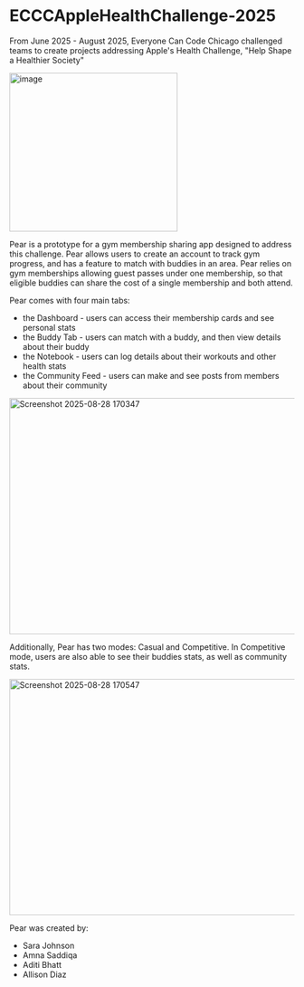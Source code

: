 # ECCCAppleHealthChallenge-2025
From June 2025 - August 2025, Everyone Can Code Chicago challenged teams to create projects addressing Apple's Health Challenge, "Help Shape a Healthier Society"

<img width="297" height="280" alt="image" src="https://github.com/user-attachments/assets/b0cff651-3658-43f3-87a2-604df71a5b9a" />

Pear is a prototype for a gym membership sharing app designed to address this challenge. Pear allows users to create an account to track gym progress, and has a feature to match with buddies in an area. Pear relies on gym memberships allowing guest passes under one membership, so that eligible buddies can share the cost of a single membership and both attend.

Pear comes with four main tabs:
- the Dashboard - users can access their membership cards and see personal stats
- the Buddy Tab - users can match with a buddy, and then view details about their buddy
- the Notebook - users can log details about their workouts and other health stats
- the Community Feed - users can make and see posts from members about their community

<img width="756" height="417" alt="Screenshot 2025-08-28 170347" src="https://github.com/user-attachments/assets/736073bb-65f5-4ab4-80e4-e592660725cc" />

Additionally, Pear has two modes: Casual and Competitive.
In Competitive mode, users are also able to see their buddies stats, as well as community stats.

<img width="760" height="417" alt="Screenshot 2025-08-28 170547" src="https://github.com/user-attachments/assets/f99cb36d-66e5-44e5-949a-8bbfb172a7eb" />

Pear was created by:
- Sara Johnson
- Amna Saddiqa
- Aditi Bhatt
- Allison Diaz
